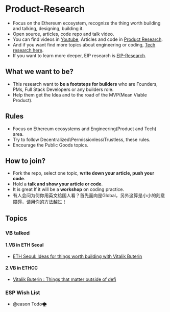 # Product-Research
+ Focus on the Ethereum ecosystem, recognize the thing worth building and talking, designing, building it.
+ Open source, articles, code repo and talk video.
+ You can find videos in [Youtube](), Articles and code in [Product Research](https://github.com/PlanckerLabs/Product-Research).
+ And if you want find more topics about engineering or coding, [Tech research here](https://github.com/PlanckerLabs/Tech-Research).
+ If you want to learn more deeper, EIP research is [EIP-Research](https://github.com/PlanckerLabs/EIP-Research).
## What we want to be?
+ This research want to **be a footsteps for builders** who are Founders, PMs, Full Stack Developers or any builders role.
+ Help them get the Idea and to the road of the MVP(Mean Viable Product).
## Rules
+ Focus on Ethereum ecosystems and Engineering(Product and Tech) area.
+ Try to follow Decentralized\Permissionless\Trustless, these rules.
+ Encourage the Public Goods topics.

## How to join?
+ Fork the repo, select one topic, **write down your article, push your code**.
+ Hold a **talk and show your article or code**.
+ It is great If it will be a **workshop** on coding practice.
+ 有人会问为何你用英文给国人看？首先面向是Global，另外这算是小小的刻意障碍，请用你的方法越过！

## Topics
### VB talked

#### 1.VB in ETH Seoul
+ [ETH Seoul: Ideas for things worth building with Vitalik Buterin](https://www.youtube.com/watch?v=_5hUNqWC5es)

#### 2.VB in ETHCC
+ [Vitalik Buterin : Things that matter outside of defi](https://www.youtube.com/watch?v=oLsb7clrXMQ&ab_channel=GrandAmphiTh%C3%A9atre)

### ESP Wish List

+ @eason Todo:tornado:
